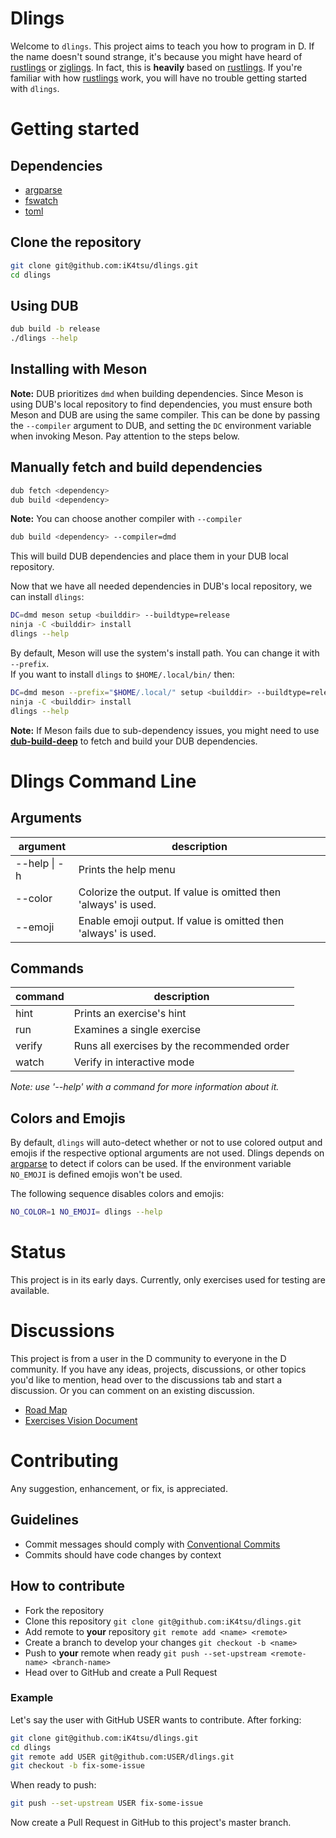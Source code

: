 # Dlings
Welcome to `dlings`. This project aims to teach you how to program in D.
If the name doesn't sound strange, it's because you might have heard of [rustlings](https://github.com/rust-lang/rustlings) or [ziglings](https://github.com/ratfactor/ziglings). In fact, this is **heavily** based on [rustlings](https://github.com/rust-lang/rustlings). If you're familiar with how [rustlings](https://github.com/rust-lang/rustlings) work, you will have no trouble getting started with `dlings`.

# Getting started
## Dependencies
* [argparse](https://code.dlang.org/packages/argparse)
* [fswatch](https://code.dlang.org/packages/fswatch)
* [toml](https://code.dlang.org/packages/toml)

## Clone the repository
```sh
git clone git@github.com:iK4tsu/dlings.git
cd dlings
```

## Using DUB
```sh
dub build -b release
./dlings --help
```

## Installing with Meson
__Note:__ DUB prioritizes `dmd` when building dependencies. Since Meson is
using DUB's local repository to find dependencies, you must ensure both
Meson and DUB are using the same compiler. This can be done by passing the
`--compiler` argument to DUB, and setting the `DC` environment variable
when invoking Meson. Pay attention to the steps below.

## Manually fetch and build dependencies
```sh
dub fetch <dependency>
dub build <dependency>
```

__Note:__ You can choose another compiler with `--compiler`
```sh
dub build <dependency> --compiler=dmd
```
This will build DUB dependencies and place them in your DUB local repository.

Now that we have all needed dependencies in DUB's local repository, we can
install `dlings`:
```sh
DC=dmd meson setup <builddir> --buildtype=release
ninja -C <builddir> install
dlings --help
```

By default, Meson will use the system's install path. You can change it with `--prefix`.\
If you want to install `dlings` to `$HOME/.local/bin/` then:
```sh
DC=dmd meson --prefix="$HOME/.local/" setup <builddir> --buildtype=release
ninja -C <builddir> install
dlings --help
```

__Note:__ If Meson fails due to sub-dependency issues, you might need to use
__[dub-build-deep](https://code.dlang.org/packages/dub-build-deep)__ to fetch
and build your DUB dependencies.

# Dlings Command Line
## Arguments
| argument | description
| ------- | -----------
| --help \| -h | Prints the help menu
| --color | Colorize the output. If value is omitted then 'always' is used.
| --emoji | Enable emoji output. If value is omitted then 'always' is used.

## Commands
| command | description
| ------- | -----------
| hint    | Prints an exercise's hint
| run     | Examines a single exercise
| verify  | Runs all exercises by the recommended order
| watch   | Verify in interactive mode

*Note: use '--help' with a command for more information about it.*

## Colors and Emojis
By default, `dlings` will auto-detect whether or not to use colored output and
emojis if the respective optional arguments are not used. Dlings depends on
[argparse](https://github.com/andrey-zherikov/argparse#heuristics-for-enabling-styling)
to detect if colors can be used. If the environment variable `NO_EMOJI` is
defined emojis won't be used.

The following sequence disables colors and emojis:
```sh
NO_COLOR=1 NO_EMOJI= dlings --help
```

# Status
This project is in its early days. Currently, only exercises used for testing are
available.

# Discussions
This project is from a user in the D community to everyone in the D community.
If you have any ideas, projects, discussions, or other topics you'd like to
mention, head over to the discussions tab and start a discussion. Or you can
comment on an existing discussion.
* [Road Map](https://github.com/iK4tsu/dlings/discussions/2)
* [Exercises Vision Document](https://github.com/iK4tsu/dlings/discussions/4)

# Contributing
Any suggestion, enhancement, or fix, is appreciated.

## Guidelines
* Commit messages should comply with [Conventional Commits](https://www.conventionalcommits.org/en/v1.0.0/)
* Commits should have code changes by context

## How to contribute
* Fork the repository
* Clone this repository `git clone git@github.com:iK4tsu/dlings.git`
* Add remote to **your** repository `git remote add <name> <remote>`
* Create a branch to develop your changes `git checkout -b <name>`
* Push to **your** remote when ready `git push --set-upstream <remote-name> <branch-name>`
* Head over to GitHub and create a Pull Request

### Example
Let's say the user with GitHub USER wants to contribute. After forking:
```sh
git clone git@github.com:iK4tsu/dlings.git
cd dlings
git remote add USER git@github.com:USER/dlings.git
git checkout -b fix-some-issue
```
When ready to push:
```sh
git push --set-upstream USER fix-some-issue
```
Now create a Pull Request in GitHub to this project's master branch.
